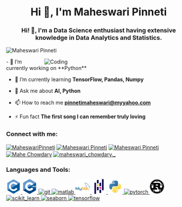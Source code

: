 <h1 align="center">Hi 👋, I'm Maheswari Pinneti</h1>
<h3 align="center">Hi! 👋, I'm a Data Science enthusiast having extensive knowledge in Data Analytics and Statistics.

</h3>
<p align="left"> <img src="https://komarev.com/ghpvc/?username=abhinavan1639&label=Profile%20views&color=0e75b6&style=flat" alt="Maheswari Pinneti" /> </p>
<img align="right" alt="Coding" width="400" src="https://www.bing.com/images/search?view=detailV2&ccid=ptwmoIux&id=B9FB19EDCE2518E97C40038B4FBCC148190167D2&thid=OIP.ptwmoIuxhMF2vUINFJgptQHaHa&mediaurl=https%3a%2f%2fuser-images.githubusercontent.com%2f125878564%2f258871853-20e24ac8-354d-4ec0-8f25-ef158aec9420.gif&exph=640&expw=640&q=girl+programmer+gif+&simid=608036339012471352&FORM=IRPRST&ck=40DD1AFCD5C7E019864FAC1B1EB96B3D&selectedIndex=0&itb=0&ajaxhist=0&ajaxserp=0">
- 🔭 I’m currently working on **Python**

- 🌱 I’m currently learning **TensorFlow, Pandas, Numpy**

- 💬 Ask me about **AI, Python**

- 📫 How to reach me **pinnetimaheswari@myyahoo.com**

- ⚡ Fun fact **The first song I can remember truly loving**

<h3 align="left">Connect with me:</h3>
<p align="left">
<a href="https://x.com/SILENTS14651150?s=08" target="blank"><img align="center" src="https://raw.githubusercontent.com/rahuldkjain/github-profile-readme-generator/master/src/images/icons/Social/x.svg" alt="MaheswariPinneti" height="30" width="40" /></a>
<a href="www.linkedin.com/in/maheswari-pinneti-03513b259" target="blank"><img align="center" src="https://raw.githubusercontent.com/rahuldkjain/github-profile-readme-generator/master/src/images/icons/Social/linked-in-alt.svg" alt="Maheswari Pinneti" height="30" width="40" /></a>
<a href="https://www.kaggle.com/maheswaripinneti" target="blank"><img align="center" src="https://raw.githubusercontent.com/rahuldkjain/github-profile-readme-generator/master/src/images/icons/Social/kaggle.svg" alt="Maheswari Pinneti" height="30" width="40" /></a>
<a href="https://www.facebook.com/share/Zv2i6kqfWwym3db5/?mibextid=qi2Omg" target="blank"><img align="center" src="https://raw.githubusercontent.com/rahuldkjain/github-profile-readme-generator/master/src/images/icons/Social/facebook.svg" alt="Mahe Chowdary" height="30" width="40" /></a>
<a href="https://www.instagram.com/maheswari_chowdary._?igsh=anUzdDR2bWk1eDAz" target="blank"><img align="center" src="https://raw.githubusercontent.com/rahuldkjain/github-profile-readme-generator/master/src/images/icons/Social/instagram.svg" alt="maheswari_chowdary._" height="30" width="40" /></a>


<h3 align="left">Languages and Tools:</h3>
<p align="left"> <a href="https://www.cprogramming.com/" target="_blank" rel="noreferrer"> <img src="https://raw.githubusercontent.com/devicons/devicon/master/icons/c/c-original.svg" alt="c" width="40" height="40"/> </a> <a href="https://www.w3schools.com/cpp/" target="_blank" rel="noreferrer"> <img src="https://raw.githubusercontent.com/devicons/devicon/master/icons/cplusplus/cplusplus-original.svg" alt="cplusplus" width="40" height="40"/> </a> <a href="https://git-scm.com/" target="_blank" rel="noreferrer"> <img src="https://www.vectorlogo.zone/logos/git-scm/git-scm-icon.svg" alt="git" width="40" height="40"/> </a> <a href="https://www.mathworks.com/" target="_blank" rel="noreferrer"> <img src="https://upload.wikimedia.org/wikipedia/commons/2/21/Matlab_Logo.png" alt="matlab" width="40" height="40"/> </a> <a href="https://www.mysql.com/" target="_blank" rel="noreferrer"> <img src="https://raw.githubusercontent.com/devicons/devicon/master/icons/mysql/mysql-original-wordmark.svg" alt="mysql" width="40" height="40"/> </a> <a href="https://pandas.pydata.org/" target="_blank" rel="noreferrer"> <img src="https://raw.githubusercontent.com/devicons/devicon/2ae2a900d2f041da66e950e4d48052658d850630/icons/pandas/pandas-original.svg" alt="pandas" width="40" height="40"/> </a> <a href="https://www.python.org" target="_blank" rel="noreferrer"> <img src="https://raw.githubusercontent.com/devicons/devicon/master/icons/python/python-original.svg" alt="python" width="40" height="40"/> </a> <a href="https://pytorch.org/" target="_blank" rel="noreferrer"> <img src="https://www.vectorlogo.zone/logos/pytorch/pytorch-icon.svg" alt="pytorch" width="40" height="40"/> </a> <a href="https://www.rust-lang.org" target="_blank" rel="noreferrer"> <img src="https://raw.githubusercontent.com/devicons/devicon/master/icons/rust/rust-plain.svg" alt="rust" width="40" height="40"/> </a> <a href="https://scikit-learn.org/" target="_blank" rel="noreferrer"> <img src="https://upload.wikimedia.org/wikipedia/commons/0/05/Scikit_learn_logo_small.svg" alt="scikit_learn" width="40" height="40"/> </a> <a href="https://seaborn.pydata.org/" target="_blank" rel="noreferrer"> <img src="https://seaborn.pydata.org/_images/logo-mark-lightbg.svg" alt="seaborn" width="40" height="40"/> </a> <a href="https://www.tensorflow.org" target="_blank" rel="noreferrer"> <img src="https://www.vectorlogo.zone/logos/tensorflow/tensorflow-icon.svg" alt="tensorflow" width="40" height="40"/> </a> </p>

